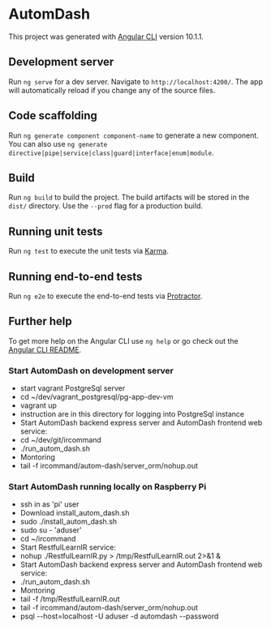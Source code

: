 # AutomDash

This project was generated with [Angular CLI](https://github.com/angular/angular-cli) version 10.1.1.

## Development server

Run `ng serve` for a dev server. Navigate to `http://localhost:4200/`. The app will automatically reload if you change any of the source files.

## Code scaffolding

Run `ng generate component component-name` to generate a new component. You can also use `ng generate directive|pipe|service|class|guard|interface|enum|module`.

## Build

Run `ng build` to build the project. The build artifacts will be stored in the `dist/` directory. Use the `--prod` flag for a production build.

## Running unit tests

Run `ng test` to execute the unit tests via [Karma](https://karma-runner.github.io).

## Running end-to-end tests

Run `ng e2e` to execute the end-to-end tests via [Protractor](http://www.protractortest.org/).

## Further help

To get more help on the Angular CLI use `ng help` or go check out the [Angular CLI README](https://github.com/angular/angular-cli/blob/master/README.md).

### Start AutomDash on development server

- start vagrant PostgreSql server
- cd ~/dev/vagrant_postgresql/pg-app-dev-vm
- vagrant up
- instruction are in this directory for logging into PostgreSql instance
- Start AutomDash backend express server and AutomDash frontend web service:
- cd ~/dev/git/ircommand 
- ./run_autom_dash.sh
- Montoring
- tail -f ircommand/autom-dash/server_orm/nohup.out

### Start AutomDash running locally on Raspberry Pi

- ssh in as 'pi' user
- Download install_autom_dash.sh
- sudo ./install_autom_dash.sh
- sudo su - 'aduser'
- cd ~/ircommand
- Start RestfulLearnIR service:
- nohup ./RestfulLearnIR.py > /tmp/RestfulLearnIR.out 2>&1 &
- Start AutomDash backend express server and AutomDash frontend web service:
- ./run_autom_dash.sh
- Montoring
- tail -f /tmp/RestfulLearnIR.out
- tail -f ircommand/autom-dash/server_orm/nohup.out
- psql --host=localhost -U aduser -d automdash --password
